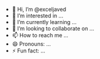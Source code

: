 - 👋 Hi, I’m @exceljaved
- 👀 I’m interested in ...
- 🌱 I’m currently learning ...
- 💞️ I’m looking to collaborate on ...
- 📫 How to reach me ...
- 😄 Pronouns: ...
- ⚡ Fun fact: ...

<!---
exceljaved/exceljaved is a ✨ special ✨ repository because its `README.md` (this file) appears on your GitHub profile.
You can click the Preview link to take a look at your changes.
--->

